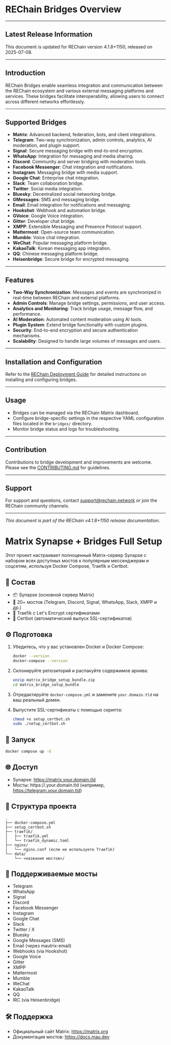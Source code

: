 # REChain Bridges Overview

---

## Latest Release Information

This document is updated for REChain version 4.1.8+1150, released on 2025-07-08.

---

## Introduction

REChain Bridges enable seamless integration and communication between the REChain ecosystem and various external messaging platforms and services. These bridges facilitate interoperability, allowing users to connect across different networks effortlessly.

---

## Supported Bridges

- **Matrix**: Advanced backend, federation, bots, and client integrations.
- **Telegram**: Two-way synchronization, admin controls, analytics, AI moderation, and plugin support.
- **Signal**: Secure messaging bridge with end-to-end encryption.
- **WhatsApp**: Integration for messaging and media sharing.
- **Discord**: Community and server bridging with moderation tools.
- **Facebook Messenger**: Chat integration and notifications.
- **Instagram**: Messaging bridge with media support.
- **Google Chat**: Enterprise chat integration.
- **Slack**: Team collaboration bridge.
- **Twitter**: Social media integration.
- **Bluesky**: Decentralized social networking bridge.
- **GMessages**: SMS and messaging bridge.
- **Email**: Email integration for notifications and messaging.
- **Hookshot**: Webhook and automation bridge.
- **GVoice**: Google Voice integration.
- **Gitter**: Developer chat bridge.
- **XMPP**: Extensible Messaging and Presence Protocol support.
- **Mattermost**: Open-source team communication.
- **Mumble**: Voice chat integration.
- **WeChat**: Popular messaging platform bridge.
- **KakaoTalk**: Korean messaging app integration.
- **QQ**: Chinese messaging platform bridge.
- **Heisenbridge**: Secure bridge for encrypted messaging.

---

## Features

- **Two-Way Synchronization**: Messages and events are synchronized in real-time between REChain and external platforms.
- **Admin Controls**: Manage bridge settings, permissions, and user access.
- **Analytics and Monitoring**: Track bridge usage, message flow, and performance.
- **AI Moderation**: Automated content moderation using AI tools.
- **Plugin System**: Extend bridge functionality with custom plugins.
- **Security**: End-to-end encryption and secure authentication mechanisms.
- **Scalability**: Designed to handle large volumes of messages and users.

---

## Installation and Configuration

Refer to the [REChain Deployment Guide](https://github.com/sorydima/REChain-/wiki/Deployment-Guide) for detailed instructions on installing and configuring bridges.

---

## Usage

- Bridges can be managed via the REChain Matrix dashboard.
- Configure bridge-specific settings in the respective YAML configuration files located in the `bridges/` directory.
- Monitor bridge status and logs for troubleshooting.

---

## Contribution

Contributions to bridge development and improvements are welcome. Please see the [CONTRIBUTING.md](docs/CONTRIBUTING.md) for guidelines.

---

## Support

For support and questions, contact support@rechain.network or join the REChain community channels.

---

*This document is part of the REChain v4.1.8+1150 release documentation.*

# Matrix Synapse + Bridges Full Setup

Этот проект настраивает полноценный Matrix-сервер Synapse с набором всех доступных мостов к популярным мессенджерам и соцсетям, используя Docker Compose, Traefik и Certbot.

## 🔧 Состав

- 📦 Synapse (основной сервер Matrix)
- 🧩 20+ мостов (Telegram, Discord, Signal, WhatsApp, Slack, XMPP и др.)
- 🔐 Traefik с Let's Encrypt сертификатами
- 📜 Certbot (автоматический выпуск SSL-сертификатов)

## ⚙️ Подготовка

1. Убедитесь, что у вас установлен Docker и Docker Compose:
   ```bash
   docker --version
   docker-compose --version
   ```

2. Склонируйте репозиторий и распакуйте содержимое архива:
   ```bash
   unzip matrix_bridge_setup_bundle.zip
   cd matrix_bridge_setup_bundle
   ```

3. Отредактируйте `docker-compose.yml` и замените `your.domain.tld` на ваш реальный домен.

4. Выпустите SSL-сертификаты с помощью скрипта:
   ```bash
   chmod +x setup_certbot.sh
   sudo ./setup_certbot.sh
   ```

## 🚀 Запуск

```bash
docker compose up -d
```

## 🌐 Доступ

- Synapse: https://matrix.your.domain.tld
- Мосты: https://<bridge>.your.domain.tld (например, https://telegram.your.domain.tld)

## 📁 Структура проекта

```
.
├── docker-compose.yml
├── setup_certbot.sh
├── traefik/
│   ├── traefik.yml
│   └── traefik_dynamic.toml
├── nginx/
│   └── nginx.conf (если не используете Traefik)
└── data/
    └── <названия мостов>/
```

## 🧩 Поддерживаемые мосты

- Telegram
- WhatsApp
- Signal
- Discord
- Facebook Messenger
- Instagram
- Google Chat
- Slack
- Twitter / X
- Bluesky
- Google Messages (SMS)
- Email (через mautrix-email)
- Webhooks (via Hookshot)
- Google Voice
- Gitter
- XMPP
- Mattermost
- Mumble
- WeChat
- KakaoTalk
- QQ
- IRC (via Heisenbridge)

## 🛠️ Поддержка

- Официальный сайт Matrix: https://matrix.org
- Документация мостов: https://docs.mau.dev